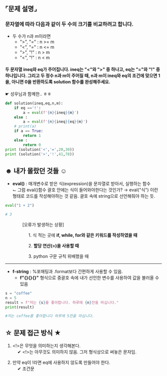 ## ⌜문제 설명⌟
### 문자열에 따라 다음과 같이 두 수의 크기를 비교하려고 합니다.
* 두 수가 n과 m이라면
    * ">", "=" : n >= m
    * "<", "=" : n <= m
    * ">", "!" : n > m
    * "<", "!" : n < m

#### 두 문자열 ineq와 eq가 주어집니다. ineq는 "<"와 ">" 중 하나고, eq는 "="와 "!" 중 하나입니다. 그리고 두 정수 n과 m이 주어질 때, n과 m이 ineq와 eq의 조건에 맞으면 1을, 아니면 0을 반환하도록 solution 함수를 완성해주세요.

☛ 성우님과 함꼐한.. ㅎㅎ
```python
def solution(ineq,eq,n,m):
    if eq =='!':
        a = eval(f'{n}{ineq}{m}')
    else :
        a = eval(f'{n}{ineq}{eq}{m}')
    # print(a)
    if a == True:
        return 1
    else :
        return 0
print (solution('<','=',20,30))
print (solution('>','!',41,78))
```

## ☻ 내가 몰랐던 것들 ☺︎
* **eval()** : 매개변수로 받은 식(expression)을 문자열로 받아서, 실행하는 함수
<br> ⌙ 그럼 eval()함수 괄호 안에는 식이 들어와야한다는 것인가? → eval("식") 이런 형태로 코드를 작성해야하는 것 같음. 괄호 속에 string으로 선언해줘야 하는 듯.

```python
eval("1 + 2")

# 3
```
&nbsp;&nbsp;&nbsp;&nbsp;&nbsp;&nbsp;&nbsp;&nbsp;&nbsp;&nbsp;&nbsp;&nbsp;&nbsp; [오류가 발생하는 상황]

&nbsp;&nbsp;&nbsp;&nbsp;&nbsp;&nbsp;&nbsp;&nbsp;&nbsp;&nbsp;&nbsp;&nbsp;&nbsp;&nbsp;&nbsp;&nbsp;&nbsp;&nbsp; 1. 식 적는 곳에 **if, while, for와 같은 키워드를 작성하였을 때**

&nbsp;&nbsp;&nbsp;&nbsp;&nbsp;&nbsp;&nbsp;&nbsp;&nbsp;&nbsp;&nbsp;&nbsp;&nbsp;&nbsp;&nbsp;&nbsp;&nbsp;&nbsp; 2. **할당 연산(=)을 사용할 때**

&nbsp;&nbsp;&nbsp;&nbsp;&nbsp;&nbsp;&nbsp;&nbsp;&nbsp;&nbsp;&nbsp;&nbsp;&nbsp;&nbsp;&nbsp;&nbsp;&nbsp;&nbsp; 3. python 구문 규칙 위배했을 때

-----
* **f-string** : %포매팅과 .format보다 간편하게 사용할 수 있음.
    * **f"{}{}{}"** 형식으로 중괄호 속에 내가 선언한 변수를 사용하여 값을 불러올 수 있음
```python
s = "coffee"
n = 5
result = f"저는 {s}를 좋아합니다. 하루에 {n}잔을 마십니다."
print(result)

#저는 coffee를 좋아합니다 하루에 5잔을 마십니다.
```
## ☆ 문제 접근 방식 ★
1. <!>은 무엇을 의미하는지 생각해본다.
<br> &nbsp;&nbsp;&nbsp; ✔︎ <!>는 아무것도 의미하지 않음. 그저 형식상으로 써놓은 문자임.

2. 만약 eq이 !라면 eq에 사용하지 않도록 만들어야 한다.
<br> &nbsp;&nbsp;&nbsp; ✔︎ 조건문 